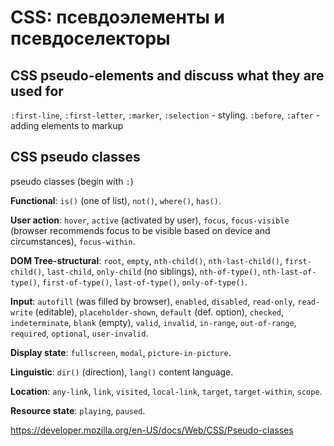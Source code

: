 # CSS: псевдоэлементы и псевдоселекторы

## CSS pseudo-elements and discuss what they are used for

`:first-line`, `:first-letter`, `:marker`, `:selection` - styling.
`:before`, `:after` - adding elements to markup

## CSS pseudo classes

pseudo classes (begin with `:`)

**Functional**: `is()` (one of list), `not()`, `where()`, `has()`.

**User action**: `hover`, `active` (activated by user), `focus`, `focus-visible` (browser recommends focus to be visible based on device and circumstances), `focus-within`.

**DOM Tree-structural**: `root`, `empty`, `nth-child()`, `nth-last-child()`, `first-child()`, `last-child`, `only-child` (no siblings), `nth-of-type()`, `nth-last-of-type()`, `first-of-type()`, `last-of-type()`, `only-of-type()`.

**Input**: `autofill` (was filled by browser), `enabled`, `disabled`, `read-only`, `read-write` (editable), `placeholder-shown`, `default` (def. option), `checked`, `indeterminate`, `blank` (empty), `valid`, `invalid`, `in-range`, `out-of-range`, `required`, `optional`, `user-invalid`.

**Display state**: `fullscreen`, `modal`, `picture-in-picture`.

**Linguistic**: `dir()` (direction), `lang()` content language.

**Location**: `any-link`, `link`, `visited`, `local-link`, `target`, `target-within`, `scope`.

**Resource state**: `playing`, `paused`.



https://developer.mozilla.org/en-US/docs/Web/CSS/Pseudo-classes